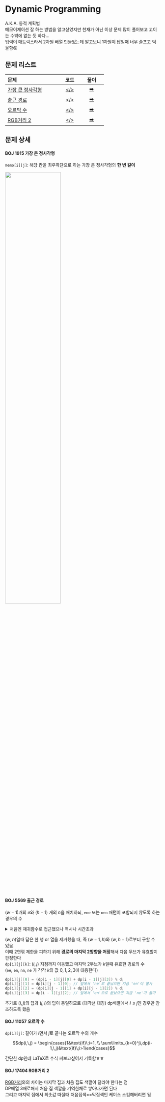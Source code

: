 # Dynamic Programming
A.K.A. 동적 계획법  
메모이제이션 잘 하는 방법을 알고싶었지만 천재가 아닌 이상 문제 많이 풀어보고 고이는 수밖에 없는 듯 하다...  
입력이 매트릭스라서 2차원 배열 만들었는데 알고보니 1차원이 답일때 너무 슬프고 억울함😡
## 문제 리스트
|문제|&nbsp;&nbsp;코드&nbsp;&nbsp;|&nbsp;&nbsp;&nbsp;&nbsp;풀이&nbsp;&nbsp;&nbsp;&nbsp;|
|:---|:---:|:---:|
|[가장 큰 정사각형](https://www.acmicpc.net/problem/1915)&nbsp;&nbsp;&nbsp;&nbsp;&nbsp;&nbsp;&nbsp;&nbsp;&nbsp;&nbsp;&nbsp;&nbsp;|[</>](./BOJ_1915_가장%20큰%20정사각형.cpp)| [➡️](#boj-1915-가장-큰-정사각형) |
|[출근 경로](https://www.acmicpc.net/problem/5569)&nbsp;&nbsp;&nbsp;&nbsp;&nbsp;&nbsp;&nbsp;&nbsp;&nbsp;&nbsp;&nbsp;&nbsp;|[</>](./BOJ_5569_출근%20경로.cpp)| [➡️](#boj-5569-출근-경로) |
|[오르막 수](https://www.acmicpc.net/problem/11057)&nbsp;&nbsp;&nbsp;&nbsp;&nbsp;&nbsp;&nbsp;&nbsp;&nbsp;&nbsp;&nbsp;&nbsp;|[</>](./BOJ_11057_오르막%20수.cpp)| [➡️](#boj-11057-오르막-수) |
|[RGB거리 2](https://www.acmicpc.net/problem/17404)&nbsp;&nbsp;&nbsp;&nbsp;&nbsp;&nbsp;&nbsp;&nbsp;&nbsp;&nbsp;&nbsp;&nbsp;|[</>](./BOJ_17404_RGB거리%202.cpp)| [➡️](#boj-17404-rgb거리-2) |
## 문제 상세
#### BOJ 1915 가장 큰 정사각형
`memo[i][j]`: 해당 칸을 최우하단으로 하는 가장 큰 정사각형의 **한 변 길이**  

<img src="https://github.com/gwame/hello_world/assets/39578124/669eb2b2-67e7-4de9-a1a8-63d78212bd4d" width="60%"/>

#### BOJ 5569 출근 경로
$(w-1)$개의 $e$와 $(h-1)$ 개의 $n$을 배치하되, `ene` 또는 `nen` 패턴이 포함되지 않도록 하는 경우의 수
<details>
<summary>
처음엔 재귀함수로 접근했으나 역시나 시간초과
</summary>
<div markdown="1">

```cpp
void sol(string cur, int ecnt, int ncnt) {
	int len = ecnt + ncnt;
	if (len == w + h - 2) {
		ans = (ans + 1) % d;
		return;
	}
	if (ecnt < w - 1) {
		if (len >= 2 && (cur[len - 2] == 'e' && cur[len - 1] == 'n')) {}
		else {
			sol(cur + 'e', ecnt + 1, ncnt);
		}
	}
	if (ncnt < h - 1) {
		if (len >= 2 && (cur[len - 2] == 'n' && cur[len - 1] == 'e')) {}
		else {
			sol(cur + 'n', ecnt, ncnt + 1);
		}
	}
}

sol("", 0, 0);
```

</div>
</details>

$(w, h)$일때 답은 한 행 or 열을 제거했을 때, 즉 $(w-1, h)$와 $(w, h-1)$로부터 구할 수 있음  
이때 2연꺾 제한을 피하기 위해 **경로의 마지막 2방향을 저장**해서 다음 무브가 유효할지 판정한다  
`dp[i][j][k]`: $(i, j)$ 지점까지 이동했고 마지막 2무브가 $k$일때 유효한 경로의 수  
(`ee`, `en`, `nn`, `ne` 가 각각 $k$의 값 $0, 1, 2, 3$에 대응한다)

```cpp
dp[i][j][0] = (dp[i - 1][j][0] + dp[i - 1][j][3]) % d;
dp[i][j][1] = dp[i][j - 1][0]; // 앞에서 'ne'로 끝났으면 지금 'en'이 불가
dp[i][j][2] = (dp[i][j - 1][1] + dp[i][j - 1][2]) % d;
dp[i][j][3] = dp[i - 1][j][2]; // 앞에서 'en'으로 끝났으면 지금 'ne'가 불가
```
추가로 $(i, j)$의 답과 $(j, i)$의 답이 동일하므로 (대각선 대칭) dp배열에서 $i≤j$인 경우만 참조하도록 했음  

#### BOJ 11057 오르막 수
`dp[i][j]`: 길이가 $i$면서 $j$로 끝나는 오르막 수의 개수  
```math
dp(i,\,j) = \begin{cases}1&\text{if}\;i=1, \\ \sum\limits_{k=0}^j\,dp(i-1,\,j)&\text{if}\;i>1\end{cases}
```
간단한 dp인데 LaTeX로 수식 써보고싶어서 기록함ㅎㅎ

#### BOJ 17404 RGB거리 2
[RGB거리](https://www.acmicpc.net/problem/1149)와의 차이는 마지막 집과 처음 집도 색깔이 달라야 한다는 점  
DP배열 3배로해서 처음 집 색깔을 기억한채로 쌓아나가면 된다  
그리고 마지막 집에서 최솟값 따질때 처음집색==막집색인 케이스 스킵해버리면 됨

